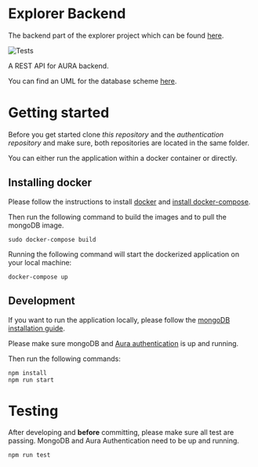 # Explorer Backend
The backend part of the explorer project which can be found [here](https://github.com/teco-kit/explorer/blob/master/README.md).


![Tests](https://github.com/teco-kit/explorer-backend/workflows/Tests/badge.svg?branch=master)

A REST API for AURA backend. 

You can find an UML for the database scheme 
<a href="https://drive.google.com/open?id=15c_GufI5fqn6T1DA8TLKNCUdbo4u7VCh">here</a>.

# Getting started
Before you get started clone *this repository* and the *authentication repository* 
and make sure, both repositories are located in the same folder.

You can either run the application within a docker container or directly.

## Installing docker
Please follow the instructions to install <a href="https://docs.docker.com/install/"> 
docker</a> and <a href="https://docs.docker.com/compose/install/">install docker-compose</a>.

Then run the following command to build the images and to pull the mongoDB image.

```
sudo docker-compose build

```

Running the following command will start the dockerized application on your local machine:

```
docker-compose up

```

## Development
If you want to run the application locally, please follow the 
<a href="https://docs.mongodb.com/manual/installation/">mongoDB installation guide</a>.

Please make sure mongoDB and <a href="https://docs.mongodb.com/manual/installation/">Aura authentication</a>
is up and running.

Then run the following commands:
                                                                     
```
npm install
npm run start
```

# Testing
After developing and **before** committing, please make sure all test are passing. MongoDB and Aura Authentication
need to be up and running.

```
npm run test
```

